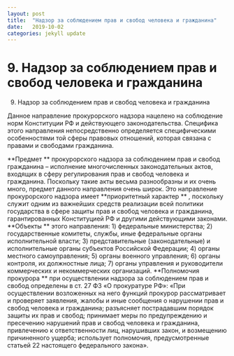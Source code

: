 ```yaml
---
layout: post
title:  "Надзор за соблюдением прав и свобод человека и гражданина"
date:   2019-10-02
categories: jekyll update
---
```



#
# 9. Надзор за соблюдением прав и свобод человека и гражданина

9. Надзор за соблюдением прав и свобод человека и гражданина

Данное направление прокурорского надзора нацелено на соблюдение норм Конституции РФ и действующего законодательства. Специфика этого направления непосредственно определяется специфическими особенностями той сферы правовых отношений, которая связана с правами и свободами гражданина.

**Предмет ** прокурорского надзора за соблюдением прав и свобод гражданина – исполнение многочисленных законодательных актов, входящих в сферу регулирования прав и свобод человека и гражданина. Поскольку такие акты весьма разнообразны и их очень много, предмет данного направления очень широк.
Это направление прокурорского надзора имеет  **приоритетный характер ** , поскольку служит одним из важнейших средств реализации всей политики государства в сфере защиты прав и свобод человека и гражданина, гарантированных Конституцией РФ и другими действующими законами.
**Объекты ** этого направления: 1) федеральные министерства; 2) государственные комитеты, службы, иные федеральные органы исполнительной власти; 3) представительные (законодательные) и исполнительные органы субъектов Российской Федерации; 4) органы местного самоуправления; 5) органы военного управления; 6) органы контроля, их должностные лица; 7) органы управления и руководители коммерческих и некоммерческих организаций.
**Полномочия прокурора ** при осуществлении надзора за соблюдением прав и свобод определены в ст. 27 ФЗ «О прокуратуре РФ»:
«При осуществлении возложенных на него функций прокурор рассматривает и проверяет заявления, жалобы и иные сообщения о нарушении прав и свобод человека и гражданина; разъясняет пострадавшим порядок защиты их прав и свобод; принимает меры по предупреждению и пресечению нарушений прав и свобод человека и гражданина, привлечению к ответственности лиц, нарушивших закон, и возмещению причиненного ущерба; использует полномочия, предусмотренные статьей 22 настоящего федерального закона».